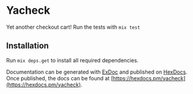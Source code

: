 # Yacheck

Yet another checkout cart! Run the tests with `mix test`

## Installation

Run `mix deps.get` to install all required dependencies.

Documentation can be generated with [ExDoc](https://github.com/elixir-lang/ex_doc)
and published on [HexDocs](https://hexdocs.pm). Once published, the docs can
be found at [https://hexdocs.pm/yacheck](https://hexdocs.pm/yacheck).
